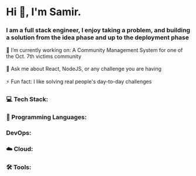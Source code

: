 # Hi 👋, I'm Samir.

### I am a full stack engineer, I enjoy taking a problem, and building a solution from the idea phase and up to the deployment phase

<!-- Ideas:
- 🔭 I’m currently working on ...
- 🌱 I’m currently learning ...
- 👯 I’m looking to collaborate on ...
- 🤔 I’m looking for help with ...
- 💬 Ask me about ...
- 📫 How to reach me: ...
- 😄 Pronouns: ...
- ⚡ Fun fact: ...
-->
🔭 I’m currently working on: A Community Management System for one of the Oct. 7th victims community <br><br>
💬 Ask me about React, NodeJS, or any challenge you are having <br><br>
⚡ Fun fact: I like solving real people's day-to-day challenges

<!-- In-depth Case studies of my projects: https://prtofilio-domain-goes-here.com -->

### 💻 Tech Stack:
<!-- Node JS | React | Express JS | MongoDB -->

### 🧰 Programming Languages:
<!-- JavaScript | Java | C | C++ | Python | html | CSS -->

### DevOps:
<!-- Docker | Jenkins | Bash | NginX | Cloudflare | Git -->

### ☁️ Cloud:
<!-- AWS | Oracle Cloud | Herouku | Vercel | netlify | Vercil | Render | Firebase | Mongo Atlas -->

### 🛠️ Tools:
<!-- Postman | Winson | ESLint | Redux |  Express | JWT -->
